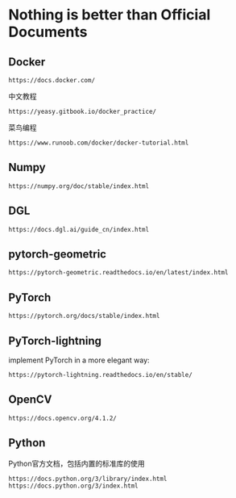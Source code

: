 # Nothing is better than Official Documents
## Docker
    https://docs.docker.com/
    
  中文教程

    https://yeasy.gitbook.io/docker_practice/
    
  菜鸟编程
  
    https://www.runoob.com/docker/docker-tutorial.html
    
## Numpy
    https://numpy.org/doc/stable/index.html

## DGL
    https://docs.dgl.ai/guide_cn/index.html
    
## pytorch-geometric
    https://pytorch-geometric.readthedocs.io/en/latest/index.html
    
## PyTorch
    https://pytorch.org/docs/stable/index.html
    
## PyTorch-lightning
implement PyTorch in a more elegant way:
    
    https://pytorch-lightning.readthedocs.io/en/stable/
    
## OpenCV
    https://docs.opencv.org/4.1.2/

## Python
Python官方文档，包括内置的标准库的使用
  
    https://docs.python.org/3/library/index.html
    https://docs.python.org/3/index.html
    
